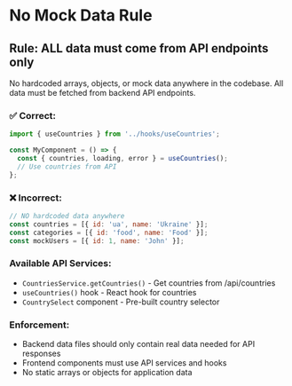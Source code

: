 # No Mock Data Rule

## Rule: ALL data must come from API endpoints only

No hardcoded arrays, objects, or mock data anywhere in the codebase. All data must be fetched from backend API endpoints.

### ✅ Correct:
```javascript
import { useCountries } from '../hooks/useCountries';

const MyComponent = () => {
  const { countries, loading, error } = useCountries();
  // Use countries from API
};
```

### ❌ Incorrect:
```javascript
// NO hardcoded data anywhere
const countries = [{ id: 'ua', name: 'Ukraine' }];
const categories = [{ id: 'food', name: 'Food' }];
const mockUsers = [{ id: 1, name: 'John' }];
```

### Available API Services:
- `CountriesService.getCountries()` - Get countries from /api/countries
- `useCountries()` hook - React hook for countries
- `CountrySelect` component - Pre-built country selector

### Enforcement:
- Backend data files should only contain real data needed for API responses
- Frontend components must use API services and hooks
- No static arrays or objects for application data